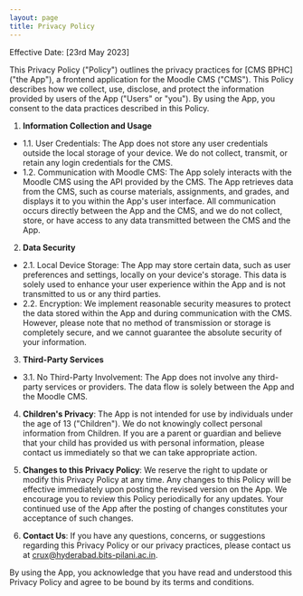```yaml
---
layout: page
title: Privacy Policy
---
```


Effective Date: [23rd May 2023]

This Privacy Policy ("Policy") outlines the privacy practices for [CMS BPHC] ("the App"), a frontend application for the Moodle CMS ("CMS"). This Policy describes how we collect, use, disclose, and protect the information provided by users of the App ("Users" or "you"). By using the App, you consent to the data practices described in this Policy.

1. **Information Collection and Usage**
  - 1.1. User Credentials: The App does not store any user credentials outside the local storage of your device. We do not collect, transmit, or retain any login credentials for the CMS.
  - 1.2. Communication with Moodle CMS: The App solely interacts with the Moodle CMS using the API provided by the CMS. The App retrieves data from the CMS, such as course materials, assignments, and grades, and displays it to you within the App's user interface. All communication occurs directly between the App and the CMS, and we do not collect, store, or have access to any data transmitted between the CMS and the App.

2. **Data Security**
  - 2.1. Local Device Storage: The App may store certain data, such as user preferences and settings, locally on your device's storage. This data is solely used to enhance your user experience within the App and is not transmitted to us or any third parties.
  - 2.2. Encryption: We implement reasonable security measures to protect the data stored within the App and during communication with the CMS. However, please note that no method of transmission or storage is completely secure, and we cannot guarantee the absolute security of your information.

3. **Third-Party Services**
  - 3.1. No Third-Party Involvement: The App does not involve any third-party services or providers. The data flow is solely between the App and the Moodle CMS.

4. **Children's Privacy**: The App is not intended for use by individuals under the age of 13 ("Children"). We do not knowingly collect personal information from Children. If you are a parent or guardian and believe that your child has provided us with personal information, please contact us immediately so that we can take appropriate action.

5. **Changes to this Privacy Policy**: We reserve the right to update or modify this Privacy Policy at any time. Any changes to this Policy will be effective immediately upon posting the revised version on the App. We encourage you to review this Policy periodically for any updates. Your continued use of the App after the posting of changes constitutes your acceptance of such changes.

6. **Contact Us**: If you have any questions, concerns, or suggestions regarding this Privacy Policy or our privacy practices, please contact us at [crux@hyderabad.bits-pilani.ac.in](mailto:crux@hyderabad.bits-pilani.ac.in).

By using the App, you acknowledge that you have read and understood this Privacy Policy and agree to be bound by its terms and conditions.
